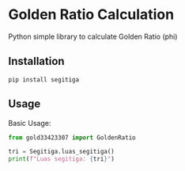 # Golden Ratio Calculation
Python simple library to calculate Golden Ratio (phi)

## Installation
```shell
pip install segitiga
```

## Usage
Basic Usage:
```python
from gold33423307 import GoldenRatio

tri = Segitiga.luas_segitiga()
print(f"Luas segitiga: {tri}")
```